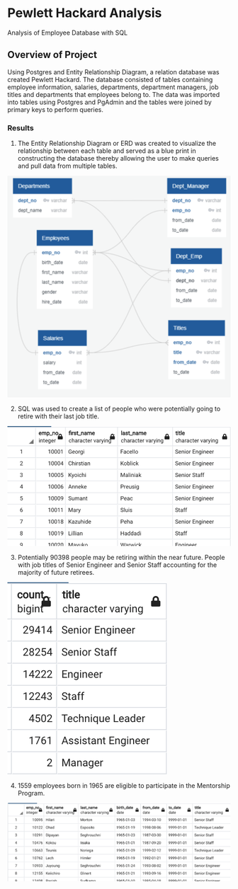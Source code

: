 # Pewlett Hackard Analysis

Analysis of Employee Database with SQL 

## Overview of Project 

Using Postgres and Entity Relationship Diagram, a relation database was created Pewlett Hackard. The database consisted of tables containing employee information, salaries, departments, department managers, job titles and departments that employees belong to. The data was imported into tables using Postgres and PgAdmin and the tables were joined by primary keys to perform queries. 

### Results 
1.	The Entity Relationship Diagram or ERD was created to visualize the relationship between each table and served as a blue print in constructing the database thereby allowing the user to make queries and pull data from multiple tables. 

![EmployeeDB.png](https://github.com/AjaniBenoit/Pewlett-Hackard-Analysis/blob/f50bc0a5081eb171b3539a31feebea3609caf686/EmployeeDB.png)

2.	SQL was used to create a list of people who were potentially going to retire with their last job title. 

![Retiring.png]( https://github.com/AjaniBenoit/Pewlett-Hackard-Analysis/blob/main/Retiring%20.png)

3.	Potentially 90398 people may be retiring within the near future. People with job titles of Senior Engineer and Senior Staff accounting for the majority of future retirees. 

![Retirement.png]( https://github.com/AjaniBenoit/Pewlett-Hackard-Analysis/blob/main/Retirement%20.png)

4.	1559 employees born in 1965 are eligible to participate in the Mentorship Program. 

![Mentor.png]( https://github.com/AjaniBenoit/Pewlett-Hackard-Analysis/blob/main/Mentor%20.png)
